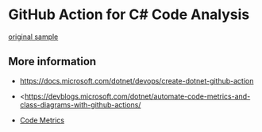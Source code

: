 # GitHub Action for C# Code Analysis

[original sample](https://github.com/dotnet/samples/tree/main/github-actions/DotNet.GitHubAction)

## More information

- <https://docs.microsoft.com/dotnet/devops/create-dotnet-github-action>

- <https://devblogs.microsoft.com/dotnet/automate-code-metrics-and-class-diagrams-with-github-actions/

- [Code Metrics](https://aka.ms/dotnet/code-metrics)
